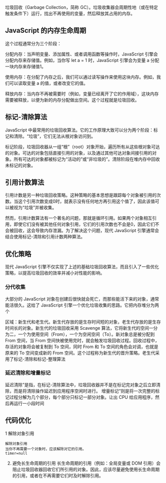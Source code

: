 垃圾回收（Garbage Collection，简称 GC）。垃圾收集器会周期性地（或在特定触发条件下）运行，找出不再使用的变量，然后释放其占用的内存。

## JavaScript 的内存生命周期
这个过程通常分为三个阶段：

分配内存：当声明变量、添加属性、或者调用函数等操作时，JavaScript 引擎会分配内存来存储值。例如，当你写 let a = 1 时，JavaScript 引擎会为变量 a 分配一块内存来存储值1。

使用内存：在分配了内存之后，我们可以通过读写操作来使用这块内存。例如，我们可以读取变量 a 的值，或者改变它的值。

释放内存：当内存不再被需要时（例如，变量已经离开了它的作用域），这块内存需要被释放，以便为新的内存分配做出空间。这个过程就是垃圾回收。

## 标记-清除算法
JavaScript 中最常用的垃圾回收算法。它的工作原理大致可以分为两个阶段：标记和清除。“垃圾”，它们无法从根对象访问到。

标记阶段，垃圾回收器从一组“根”（root）对象开始，遍历所有从这些根对象可达的对象。可达的对象包括直接引用的对象，以及通过其他可达对象间接引用的对象。所有可达的对象都被标记为“活动的”或“非垃圾的”。清除阶段在堆内存中回收未标记的对象。

## 引用计数算法
引用计数是另一种垃圾回收策略。这种策略的基本思想是跟踪每个对象被引用的次数。当这个引用次数变成0时，就表示没有任何地方再引用这个值了，因此该值可以被视为“垃圾”并被收集。

然而，引用计数算法有一个著名的问题，那就是循环引用。如果两个对象相互引用，即使它们没有被其他任何对象引用，它们的引用次数也不会是0，因此它们不会被回收，这会导致内存泄漏。为了解决这个问题，现代 JavaScript 引擎通常会结合使用标记-清除和引用计数两种算法。

## 优化策略
现代 JavaScript 引擎不仅实现了上述的基础垃圾回收算法，而且引入了一些优化策略，以提高垃圾回收的效率并减小对性能的影响。

###  分代收集
大部分的 JavaScript 对象在创建后很快就会死亡，而那些能活下来的对象，通常能活很久。这给了 JavaScript 引擎一个优化垃圾收集的思路。它把内存堆分为两个

区域：新生代和老生代。新生代存放的是生存时间短的对象，老生代存放的是生存时间长的对象。新生代的垃圾回收采用 Scavenge 算法，它将新生代的空间一分为二，一个为使用空间（From），一个为空闲空间（To）。新对象总是被分配到 From 空间，当 From 空间快被使用完时，就会触发垃圾回收过程。回收过程中，存活的对象将会被复制到 To 空间，同时 From 和 To 空间的角色会对调，也就是原来的 To 空间变成新的 From 空间。这个过程称为新生代的晋升策略。老生代采用了标记-清除和标记-整理算法


### 延迟清除和增量标记
延迟清除”是指，在标记-清除算法中，垃圾回收器并不是在标记完对象之后立即清除，而是将清除操作延迟到应用程序空闲时进行。
增量标记”则是将一次完整的标记过程分解为几个部分，每个部分只标记一部分对象。让出 CPU 给应用程序，然后再运行一小段时间

## 代码优化
1 解除对象引用
```
解除对象引用
当你不再需要一个对象时，应该解除对它的引用。
timer=null
```

2. 避免长生命周期的引用
长生命周期的引用（例如：全局变量或 DOM 引用）会阻止垃圾回收器回收它们所引用的对象。因此，应该尽量避免使用长生命周期的引用，或者在不再需要它们时及时解除引用。